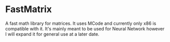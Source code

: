 # FastMatrix
A fast math library for matrices.
It uses MCode and currently only x86 is compatible with it.
It's mainly meant to be used for Neural Network however I will expand it for general use at a later date.